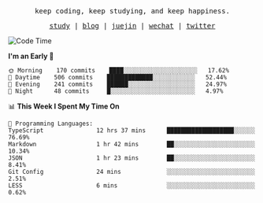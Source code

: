 <p align="center">
  <samp>
    <span>keep coding, keep studying, and keep happiness.</span>
  </samp>
</p>

<p align="center">
  <samp>
    <a href="https://github.com/ouduidui/fe-study">study</a> |
    <a href="https://deweyou.me">blog</a>  |
    <a href="https://juejin.cn/user/4309700183594366">juejin</a> |
    <a href="https://user-images.githubusercontent.com/54696834/165071004-6509e3f2-90c3-448c-9d92-3da42b0c2021.jpeg">wechat</a> |
    <a href="https://twitter.com/ouduidui">twitter</a>
  </samp>
</p>

<!--START_SECTION:waka-->
![Code Time](http://img.shields.io/badge/Code%20Time-2%2C146%20hrs%2031%20mins-blue)

**I'm an Early 🐤** 

```text
🌞 Morning    170 commits    ████░░░░░░░░░░░░░░░░░░░░░   17.62% 
🌆 Daytime    506 commits    █████████████░░░░░░░░░░░░   52.44% 
🌃 Evening    241 commits    ██████░░░░░░░░░░░░░░░░░░░   24.97% 
🌙 Night      48 commits     █░░░░░░░░░░░░░░░░░░░░░░░░   4.97%

```


📊 **This Week I Spent My Time On** 

```text
💬 Programming Languages: 
TypeScript               12 hrs 37 mins      ███████████████████░░░░░░   76.69% 
Markdown                 1 hr 42 mins        ██░░░░░░░░░░░░░░░░░░░░░░░   10.34% 
JSON                     1 hr 23 mins        ██░░░░░░░░░░░░░░░░░░░░░░░   8.41% 
Git Config               24 mins             ░░░░░░░░░░░░░░░░░░░░░░░░░   2.51% 
LESS                     6 mins              ░░░░░░░░░░░░░░░░░░░░░░░░░   0.62%

```


<!--END_SECTION:waka-->
